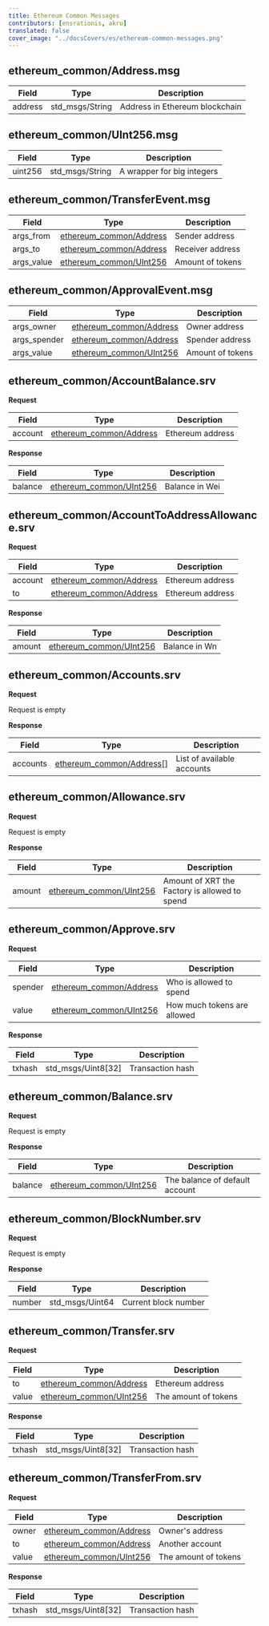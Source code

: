 ```yaml
---
title: Ethereum Common Messages
contributors: [ensrationis, akru]
translated: false
cover_image: "../docsCovers/es/ethereum-common-messages.png"
---
```


## ethereum_common/Address.msg

| Field   	| Type            	| Description                    	|
|---------	|-----------------	|--------------------------------	|
| address 	| std_msgs/String 	| Address in Ethereum blockchain 	|

## ethereum_common/UInt256.msg

| Field   	| Type            	| Description                	|
|---------	|-----------------	|----------------------------	|
| uint256 	| std_msgs/String 	| A wrapper for big integers 	|

## ethereum_common/TransferEvent.msg

| Field      	| Type                                                  	| Description      	|
|------------	|-------------------------------------------------------	|------------------	|
| args_from  	| [ethereum_common/Address](#ethereum_commonaddressmsg) 	| Sender address   	|
| args_to    	| [ethereum_common/Address](#ethereum_commonaddressmsg) 	| Receiver address 	|
| args_value 	| [ethereum_common/UInt256](#ethereum_commonuint256msg) 	| Amount of tokens 	|

## ethereum_common/ApprovalEvent.msg

| Field        	| Type                                                  	| Description      	|
|--------------	|-------------------------------------------------------	|------------------	|
| args_owner   	| [ethereum_common/Address](#ethereum_commonaddressmsg) 	| Owner address    	|
| args_spender 	| [ethereum_common/Address](#ethereum_commonaddressmsg) 	| Spender address  	|
| args_value   	| [ethereum_common/UInt256](#ethereum_commonuint256msg) 	| Amount of tokens 	|

## ethereum_common/AccountBalance.srv

**Request**

| Field   	| Type                                                  	| Description      	|
|---------	|-------------------------------------------------------	|------------------	|
| account 	| [ethereum_common/Address](#ethereum_commonaddressmsg) 	| Ethereum address 	|

**Response**

| Field   	| Type                                                  	| Description    	|
|---------	|-------------------------------------------------------	|----------------	|
| balance 	| [ethereum_common/UInt256](#ethereum_commonuint256msg) 	| Balance in Wei 	|

## ethereum_common/AccountToAddressAllowance.srv

**Request**

| Field   	| Type                                                  	| Description      	|
|---------	|-------------------------------------------------------	|------------------	|
| account 	| [ethereum_common/Address](#ethereum_commonaddressmsg) 	| Ethereum address 	|
| to      	| [ethereum_common/Address](#ethereum_commonaddressmsg) 	| Ethereum address 	|

**Response**

| Field  	| Type                                                  	| Description   	|
|--------	|-------------------------------------------------------	|---------------	|
| amount 	| [ethereum_common/UInt256](#ethereum_commonuint256msg) 	| Balance in Wn 	|

## ethereum_common/Accounts.srv

**Request**

Request is empty

**Response**

| Field     | Type                                                      | Description                   |
|---------- |-------------------------------------------------------    |----------------------------   |
| accounts  | [ethereum_common/Address[]](#ethereum_commonaddressmsg)     | List of available accounts    |

## ethereum_common/Allowance.srv

**Request**

Request is empty

**Response**

| Field     | Type                                                      | Description                                       |
|--------   |-------------------------------------------------------    |-----------------------------------------------    |
| amount    | [ethereum_common/UInt256](#ethereum_commonuint256msg)     | Amount of XRT the Factory is allowed to spend     |

## ethereum_common/Approve.srv

**Request**

| Field     | Type                                                      | Description                   |
|---------  |-------------------------------------------------------    |-----------------------------  |
| spender   | [ethereum_common/Address](#ethereum_commonaddressmsg)     | Who is allowed to spend       |
| value     | [ethereum_common/UInt256](#ethereum_commonuint256msg)     | How much tokens are allowed   |

**Response**

| Field     | Type                  | Description       |
|--------   |--------------------   |------------------ |
| txhash    | std_msgs/Uint8[32]    | Transaction hash  |

## ethereum_common/Balance.srv

**Request**

Request is empty

**Response**

| Field     | Type                                                      | Description                       |
|---------  |-------------------------------------------------------    |--------------------------------   |
| balance   | [ethereum_common/UInt256](#ethereum_commonuint256msg)     | The balance of default account    |

## ethereum_common/BlockNumber.srv

**Request**

Request is empty

**Response**

| Field     | Type              | Description           |
|--------   |-----------------  |---------------------- |
| number    | std_msgs/Uint64   | Current block number  |

## ethereum_common/Transfer.srv

**Request**

| Field     | Type                                                      | Description           |
|-------    |-------------------------------------------------------    |---------------------- |
| to        | [ethereum_common/Address](#ethereum_commonaddressmsg)     | Ethereum address      |
| value     | [ethereum_common/UInt256](#ethereum_commonuint256msg)     | The amount of tokens  |

**Response**

| Field     | Type                  | Description       |
|--------   |--------------------   |------------------ |
| txhash    | std_msgs/Uint8[32]    | Transaction hash  |

## ethereum_common/TransferFrom.srv

**Request**

| Field     | Type                                                      | Description           |
|-------    |-------------------------------------------------------    |---------------------- |
| owner     | [ethereum_common/Address](#ethereum_commonaddressmsg)     | Owner's address       |
| to        | [ethereum_common/Address](#ethereum_commonaddressmsg)     | Another account       |
| value     | [ethereum_common/UInt256](#ethereum_commonuint256msg)     | The amount of tokens  |

**Response**

| Field     | Type                  | Description       |
|--------   |--------------------   |------------------ |
| txhash    | std_msgs/Uint8[32]    | Transaction hash  |
